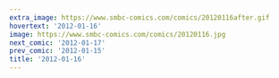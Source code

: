 ```yaml
---
extra_image: https://www.smbc-comics.com/comics/20120116after.gif
hovertext: '2012-01-16'
image: https://www.smbc-comics.com/comics/20120116.jpg
next_comic: '2012-01-17'
prev_comic: '2012-01-15'
title: '2012-01-16'
---
```


